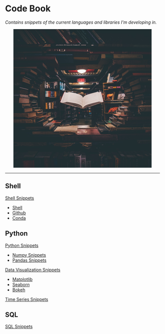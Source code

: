 # Code Book

*Contains snippets of the current languages and libraries I'm developing in.*

<p align="center">
<img src="code_book_cover.jpeg" alt="Image of Floating Book" height="450" width="450"/>
</p>

***

## Shell
[Shell Snippets](Shell/shell_snippets.md)

+ [Shell](Shell/shell_snippets.md#SHELL)
+ [Github](Shell/shell_snippets.md#GITHUB)
+ [Conda](Shell/shell_snippets.md#CONDA)

## Python
[Python Snippets](Python/python_snippets.md#NATIVE-PYTHON)

+ [Numpy Snippets](Python/python_snippets.md#NUMPY)
+ [Pandas Snippets](Python/python_snippets.md#PANDAS)

[Data Visualization Snippets](Python/data_visualization.md)
    
+ [Matplotlib](Python/data_visualization.md#MATPLOTLIB)
+ [Seaborn](Python/data_visualization.md#SEABORN)
+ [Bokeh](Python/data_visualization.md#BOKEH)

[Time Series Snippets](Python/time_series.md)

## SQL
[SQL Snippets](SQL/sql_snippets.md)


